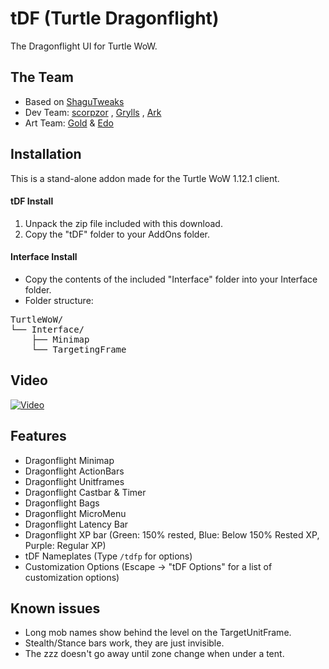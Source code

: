 # tDF (Turtle Dragonflight)
The Dragonflight UI for Turtle WoW.

## The Team
- Based on [ShaguTweaks](https://shagu.org/ShaguTweaks/)
- Dev Team: [scorpzor](https://github.com/scorpzor) , [Grylls](https://github.com/GryllsAddons/ShaguTweaks-mods) , [Ark](https://github.com/CrimsonHollow/tDF-more-mods)
- Art Team: [Gold](https://github.com/G0ldhart) & [Edo](https://github.com/edizmetin)

## Installation
This is a stand-alone addon made for the Turtle WoW 1.12.1 client. 

#### tDF Install
1. Unpack the zip file included with this download.
2. Copy the "tDF" folder to your AddOns folder.

#### Interface Install
- Copy the contents of the included "Interface" folder into your Interface folder.
- Folder structure:
  
<pre>
TurtleWoW/
└── Interface/
    ├── Minimap
    └── TargetingFrame
</pre>
   
## Video
[![Video](https://img.youtube.com/vi/AD1jRnHu_lo/maxresdefault.jpg)](https://www.youtube.com/watch?v=AD1jRnHu_lo)

## Features
- Dragonflight Minimap
- Dragonflight ActionBars
- Dragonflight Unitframes
- Dragonflight Castbar & Timer
- Dragonflight Bags
- Dragonflight MicroMenu
- Dragonflight Latency Bar
- Dragonflight XP bar (Green: 150% rested, Blue: Below 150% Rested XP, Purple: Regular XP)
- tDF Nameplates (Type `/tdfp` for options)
- Customization Options (Escape -> "tDF Options" for a list of customization options)

## Known issues
- Long mob names show behind the level on the TargetUnitFrame.
- Stealth/Stance bars work, they are just invisible.
- The zzz doesn't go away until zone change when under a tent.
